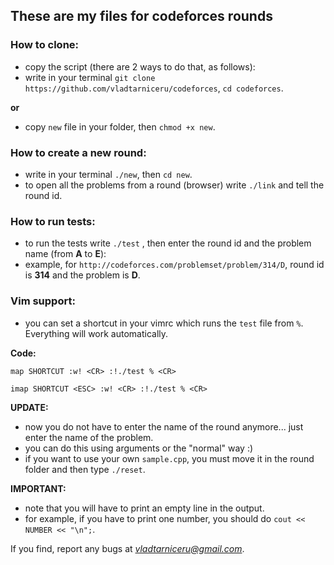 ## These are my files for codeforces rounds ##
### How to clone: ###
- copy the script (there are 2 ways to do that, as follows):
- write in your terminal `git clone https://github.com/vladtarniceru/codeforces`, `cd codeforces`.

**or**
- copy `new` file in your folder, then `chmod +x new`.

### How to create a new round: ###
- write in your terminal `./new`, then `cd new`.
- to open all the problems from a round (browser) write `./link` and tell the round id.

### How to run tests: ###

- to run the tests write `./test` , then enter the round id and the problem name (from **A** to **E**):
- example, for `http://codeforces.com/problemset/problem/314/D`, round id is **314** and the problem is **D**.

### Vim support: ###
- you can set a shortcut in your vimrc which runs the `test` file from `%`. Everything will work automatically.

**Code:**

  `map SHORTCUT :w! <CR> :!./test % <CR>`

  `imap SHORTCUT <ESC> :w! <CR> :!./test % <CR>`

**UPDATE:**
- now you do not have to enter the name of the round anymore... just enter the name of the problem.
- you can do this using arguments or the "normal" way :)
- if you want to use your own `sample.cpp`, you must move it in the round folder and then type `./reset`.

**IMPORTANT:**
- note that you will have to print an empty line in the output.
- for example, if you have to print one number, you should do `cout << NUMBER << "\n";`.

If you find, report any bugs at *vladtarniceru@gmail.com*.
